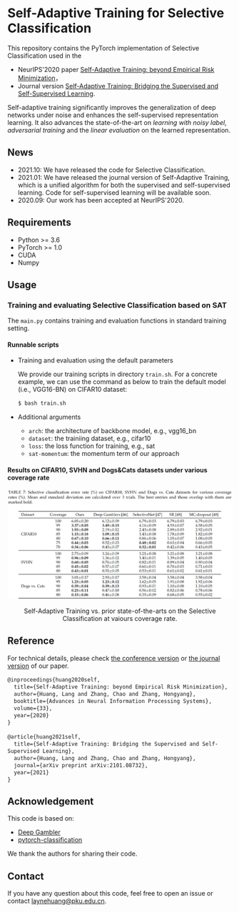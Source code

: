 # Self-Adaptive Training for Selective Classification
This repository contains the PyTorch implementation of Selective Classification used in the 
- NeurIPS'2020 paper [Self-Adaptive Training: beyond Empirical Risk Minimization](https://arxiv.org/abs/2002.10319)，
- Journal version [Self-Adaptive Training: Bridging the Supervised and Self-Supervised Learning](https://arxiv.org/abs/2101.08732).


Self-adaptive training significantly improves the generalization of deep networks under noise and enhances the self-supervised representation learning. It also advances the state-of-the-art on *learning with noisy label*, *adversarial training* and the *linear evaluation* on the learned representation.

## News
- 2021.10: We have released the code for Selective Classification.
- 2021.01: We have released the journal version of Self-Adaptive Training, which is a unified algorithm for both the supervised and self-supervised learning. Code for self-supervised learning will be available soon.
- 2020.09: Our work has been accepted at NeurIPS'2020.

## Requirements

- Python >= 3.6
- PyTorch >= 1.0
- CUDA
- Numpy

## Usage
### Training and evaluating Selective Classification based on SAT
The `main.py` contains training and evaluation functions in standard training setting.
#### Runnable scripts
- Training and evaluation using the default parameters
  
  We provide our training scripts in directory `train.sh`. For a concrete example, we can use the command as below to train the default model (i.e., VGG16-BN) on CIFAR10 dataset:
  ```bash
  $ bash train.sh
  ```

- Additional arguments
  - `arch`: the architecture of backbone model, e.g., vgg16_bn
  - `dataset`: the trainiing dataset, e.g., cifar10
  - `loss`: the loss function for training, e.g., sat
  - `sat-momentum`: the momentum term of our approach


#### Results on CIFAR10, SVHN and Dogs&Cats datasets under various coverage rate
<p align="center">
    <img src="images/SAT-Sel-Cls.png"\>
</p>
<p align="center">
Self-Adaptive Training vs. prior state-of-the-arts on the Selective Classification at vaiours coverage rate.
</p>


## Reference
For technical details, please check [the conference version](https://arxiv.org/abs/2002.10319) or [the journal version](https://arxiv.org/abs/2101.08732) of our paper.

```
@inproceedings{huang2020self,
  title={Self-Adaptive Training: beyond Empirical Risk Minimization},
  author={Huang, Lang and Zhang, Chao and Zhang, Hongyang},
  booktitle={Advances in Neural Information Processing Systems},
  volume={33},
  year={2020}
}

@article{huang2021self,
  title={Self-Adaptive Training: Bridging the Supervised and Self-Supervised Learning},
  author={Huang, Lang and Zhang, Chao and Zhang, Hongyang},
  journal={arXiv preprint arXiv:2101.08732},
  year={2021}
}
```

## Acknowledgement
This code is based on:
- [Deep Gambler](https://github.com/Z-T-WANG/NIPS2019DeepGamblers)
- [pytorch-classification](https://github.com/bearpaw/pytorch-classification)

We thank the authors for sharing their code.

## Contact
If you have any question about this code, feel free to open an issue or contact laynehuang@pku.edu.cn.
